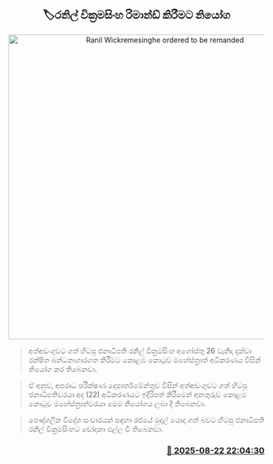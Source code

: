 <p align='center'><b><h2 align='center' title='Ranil Wickremesinghe ordered to be remanded'>🏷රනිල් වික්‍රමසිංහ රිමාන්ඩ් කිරීමට නියෝග</h2></b></p>
<p align='center'><img src='https://helakuru.sgp1.cdn.digitaloceanspaces.com/esana/images/lib/ranil-wickramasinhe-vds.jpg' width='600' alt='Ranil Wickremesinghe ordered to be remanded'></p>

> අත්අඩංගුවට ගත් හිටපු ජනාධිපති රනිල් වික්‍රමසිංහ අගෝස්තු 26 වැනිදා දක්වා රක්ෂිත බන්ධනාගාරගත කිරීමට කොළඹ කොටුව මහේස්ත්‍රාත් අධිකරණය විසින් නියෝග කර තිබෙනවා.

> ඒ අනුව, අපරාධ පරීක්ෂණ දෙපාර්තමේන්තුව විසින් අත්අඩංගුවට ගත් හිටපු ජනාධිපතිවරයා අද (22) අධිකරණයට ඉදිරිපත් කිරීමෙන් අනතුරුව කොළඹ කොටුව මහේස්ත්‍රාත්වරයා මෙම නියෝගය ලබා දී තිබෙනවා.

> පෞද්ගලික විදේශ සංචාරයක් සඳහා රජයේ මුදල් යොදා ගත් බවට හිටපු ජනාධිපති රනිල් වික්‍රමසිංහට චෝදනා එල්ල වී තිබෙනවා.



<h3 align='right'><a href='https://www.helakuru.lk/esana/p/112968/'>📅 2025-08-22 22:04:30</a></h3>
